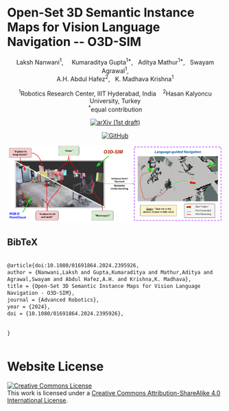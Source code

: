 # Open-Set 3D Semantic Instance Maps for Vision Language Navigation -- O3D-SIM

<div align="center">
Laksh Nanwani<sup>1</sup>, &nbsp;&nbsp;&nbsp; Kumaraditya Gupta<sup>1*</sup>,&nbsp;&nbsp;&nbsp;Aditya Mathur<sup>1*</sup>,&nbsp;&nbsp;&nbsp;Swayam Agrawal<sup>1</sup>,
<br/>
A.H. Abdul Hafez<sup>2</sup>,&nbsp;&nbsp;&nbsp;K. Madhava Krishna<sup>1</sup>

<sup>1</sup>Robotics Research Center, IIIT Hyderabad, India&nbsp;&nbsp;&nbsp;&nbsp;<sup>2</sup>Hasan Kalyoncu University, Turkey<br/>
<sup>*</sup>equal contribution

<a href="https://arxiv.org/abs/2404.17922"><img alt="arXiv (1st draft)" src="https://img.shields.io/badge/arXiv-badge"></a>

<a href="https://github.com/Smart-Wheelchair-RRC/o3d-sim"><img alt="GitHub" src="https://img.shields.io/badge/GitHub-181717?style=flat&logo=github&logoColor=white"></a>

![teaser](./teaser.png)

</div>

<h2 class="title is-3">BibTeX</h2>
          <pre><code>
@article{doi:10.1080/01691864.2024.2395926,
author = {Nanwani,Laksh and Gupta,Kumaraditya and Mathur,Aditya and Agrawal,Swayam and Abdul Hafez,A.H. and Krishna,K. Madhava},
title = {Open-Set 3D Semantic Instance Maps for Vision Language Navigation - O3D-SIM},
journal = {Advanced Robotics},
year = {2024},
doi = {10.1080/01691864.2024.2395926},

}</code></pre>
    </div>
  </div>

# Website License
<a rel="license" href="http://creativecommons.org/licenses/by-sa/4.0/"><img alt="Creative Commons License" style="border-width:0" src="https://i.creativecommons.org/l/by-sa/4.0/88x31.png" /></a><br />This work is licensed under a <a rel="license" href="http://creativecommons.org/licenses/by-sa/4.0/">Creative Commons Attribution-ShareAlike 4.0 International License</a>.
